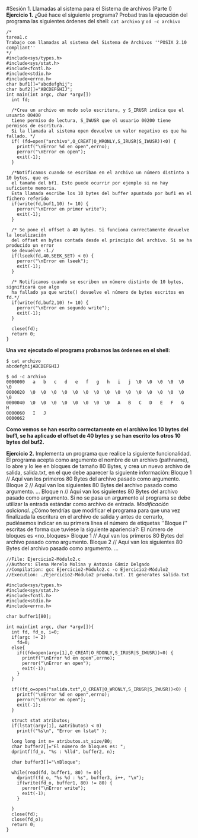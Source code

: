 #Sesión 1. Llamadas al sistema para el Sistema de archivos (Parte I)
**Ejercicio 1.** ¿Qué hace el siguiente programa? Probad tras la ejecución del programa las siguientes órdenes del shell: `cat archivo` y `od -c archivo`
~~~
/*
tarea1.c
Trabajo con llamadas al sistema del Sistema de Archivos ''POSIX 2.10 compliant''
*/
#include<sys/types.h>
#include<sys/stat.h>
#include<fcntl.h>
#include<stdio.h>
#include<errno.h>
char buf1[]="abcdefghij";
char buf2[]="ABCDEFGHIJ";
int main(int argc, char *argv[])
  int fd;

  /*Crea un archivo en modo solo escritura, y S_IRUSR indica que el usuario 00400
  tiene permiso de lectura, S_IWUSR que el usuario 00200 tiene permisos de escritura.
  Si la llamada al sistema open devuelve un valor negativo es que ha fallado. */
  if( (fd=open("archivo",O_CREAT|O_WRONLY,S_IRUSR|S_IWUSR))<0) {  
    printf("\nError %d en open",errno);
    perror("\nError en open");
    exit(-1);
  }

  /*Notificamos cuando se escriban en el archivo un número distinto a 10 bytes, que es
  el tamaño del bf1. Esto puede ocurrir por ejemplo si no hay suficiente memoria.
  Esta llamada escribe los 10 bytes del buffer apuntado por buf1 en el fichero referido
  if(write(fd,buf1,10) != 10) {
    perror("\nError en primer write");
    exit(-1);
  }

  /* Se pone el offset a 40 bytes. Si funciona correctamente devuelve la localización
  del offset en bytes contada desde el principio del archivo. Si se ha producido un error
  se devuelve -1./
  if(lseek(fd,40,SEEK_SET) < 0) {
    perror("\nError en lseek");
    exit(-1);
  }

  /* Notificamos cuando se escriben un número distinto de 10 bytes, significará que algo
  ha fallado ya que write() devuelve el número de bytes escritos en fd.*/
  if(write(fd,buf2,10) != 10) {
    perror("\nError en segundo write");
    exit(-1);
  }

  close(fd);
  return 0;
}
~~~
**Una vez ejecutado el programa probamos las órdenes en el shell:**
~~~
$ cat archivo
abcdefghijABCDEFGHIJ

$ od -c archivo
0000000   a   b   c   d   e   f   g   h   i   j  \0  \0  \0  \0  \0  \0
0000020  \0  \0  \0  \0  \0  \0  \0  \0  \0  \0  \0  \0  \0  \0  \0  \0
0000040  \0  \0  \0  \0  \0  \0  \0  \0   A   B   C   D   E   F   G   H
0000060   I   J
0000062
~~~
**Como vemos se han escrito correctamente en el archivo los 10 bytes del buf1,
se ha aplicado el offset de 40 bytes y se han escrito los otros 10 bytes del buf2.**

**Ejercicio 2.** Implementa un programa que realice la siguiente funcionalidad. El programa acepta como argumento el nombre de un archivo (pathname), lo abre y lo lee en bloques de tamaño 80 Bytes, y crea un nuevo archivo de salida, salida.txt, en el que debe aparecer la siguiente información:
Bloque 1
// Aquí van los primeros 80 Bytes del archivo pasado como argumento.
Bloque 2
// Aquí van los siguientes 80 Bytes del archivo pasado como argumento.
...
Bloque n
// Aquí van los siguientes 80 Bytes del archivo pasado como argumento.
Si no se pasa un argumento al programa se debe utilizar la entrada estándar como archivo de entrada.
*Modificación adicional.* ¿Cómo tendrías que modificar el programa para que una vez finalizada la escritura en el archivo de salida y antes de cerrarlo, pudiésemos indicar en su primera línea el número de etiquetas ''Bloque i'' escritas de forma que tuviese la siguiente apariencia?:
El número de bloques es <no_bloques>
Bloque 1
// Aquí van los primeros 80 Bytes del archivo pasado como argumento.
Bloque 2
// Aquí van los siguientes 80 Bytes del archivo pasado como argumento.
...
~~~
//File: Ejercicio2-Módulo2.c
//Authors: Elena Merelo Molina y Antonio Gámiz Delgado
//Compilation: gcc Ejercicio2-Módulo2.c -o Ejercicio2-Módulo2
//Execution: ./Ejercicio2-Módulo2 prueba.txt. It generates salida.txt

#include<sys/types.h>
#include<sys/stat.h>
#include<fcntl.h>
#include<stdio.h>
#include<errno.h>

char buffer1[80];

int main(int argc, char *argv[]){
  int fd, fd_o, i=0;
  if(argc != 2)
    fd=0;
  else{
    if((fd=open(argv[1],O_CREAT|O_RDONLY,S_IRUSR|S_IWUSR))<0) {
      printf("\nError %d en open",errno);
      perror("\nError en open");
      exit(-1);
    }
  }

  if((fd_o=open("salida.txt",O_CREAT|O_WRONLY,S_IRUSR|S_IWUSR))<0) {
    printf("\nError %d en open",errno);
    perror("\nError en open");
    exit(-1);
  }

  struct stat atributos;
  if(lstat(argv[1], &atributos) < 0)
    printf("%s\n", "Error en lstat" );

  long long int n= atributos.st_size/80;
  char buffer2[]="El número de bloques es: ";
  dprintf(fd_o, "%s : %lld", buffer2, n);

  char buffer3[]="\nBloque";

  while(read(fd, buffer1, 80) != 0){
    dprintf(fd_o, "%s %d : %s", buffer3, i++, "\n");
    if(write(fd_o, buffer1, 80) != 80) {
      perror("\nError write");
      exit(-1);
    }

  }
  close(fd);
  close(fd_o);
  return 0;
}
~~~








#
